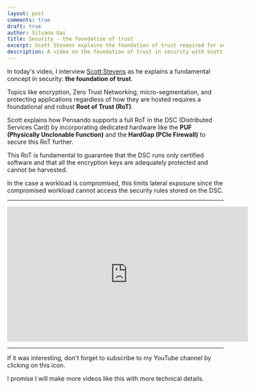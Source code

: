 ```yaml
---
layout: post
comments: true
draft: true
author: Silvano Gai
title: Security - the foundation of trust
excerpt: Scott Stevens explains the foundation of trust required for security implementations
description: A video on the foundation of trust in security with Scott Stevens
---
```


In today's video, I interview [Scott Stevens](https://www.linkedin.com/in/scott-stevens-172b542/) as he explains a fundamental concept in security: **the foundation of trust**.

 Topics like encryption, Zero Trust Networking, micro-segmentation, and protecting applications regardless of how they are hosted requires a foundational and robust **Root of Trust (RoT)**.

Scott explains how Pensando supports a full RoT in the DSC (Distributed Services Card) by incorporating dedicated hardware like the **PUF (Physically Unclonable Function)** and the **HardGap (PCIe Firewall)** to secure this RoT further.

This RoT is fundamental to guarantee that the DSC runs only certified software and that all the encryption keys are adequately protected and cannot be harvested.

In the case a workload is compromised, this limits lateral exposure since the compromised workload cannot access the security rules stored on the DSC.

---

<iframe width="560" height="315" src="https://www.youtube.com/embed/7rnMDsHaoMg" frameborder="0" allow="accelerometer; autoplay; encrypted-media; gyroscope; picture-in-picture" allowfullscreen></iframe>

---

If it was interesting, don't forget to subscribe to my YouTube channel by clicking on this icon.

<script src="https://apis.google.com/js/platform.js"></script>

<div class="g-ytsubscribe" data-channelid="UCZ_wzpfcZXi9iZ5DkYNVBsA" data-layout="default" data-count="default"></div>

I promise I will make more videos like this with more technical details.
